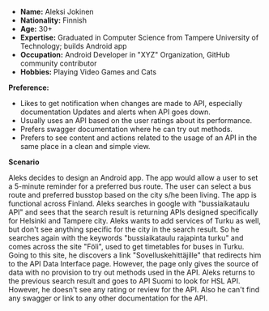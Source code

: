 * **Name:** Aleksi Jokinen
* **Nationality:** Finnish
* **Age:** 30+
* **Expertise:** Graduated in Computer Science from Tampere University of Technology; builds Android app
* **Occupation:** Android Developer in "XYZ" Organization, GitHub community contributor
* **Hobbies:** Playing Video Games and Cats

**Preference:**

* Likes to get notification when changes are made to API, especially documentation Updates and alerts when API goes down.
* Usually uses an API based on the user ratings about its performance.
* Prefers swagger documentation where he can try out methods.
* Prefers to see content and actions related to the usage of an API in the same place in a clean and simple view.


**Scenario**


Aleks decides to design an Android app.
The app would allow a user to set a 5-minute reminder for a preferred bus route. The user can select a bus route and preferred busstop based on the city s/he been living. The app is functional across Finland.
Aleks searches in google with "bussiaikataulu API" and sees that the search result is returning APIs designed specifically for Helsinki and Tampere city.
Aleks wants to add services of Turku as well, but don't see anything specific for the city in the search result.
So he searches again with the keywords "bussiaikataulu rajapinta turku" and comes across the site "Föli", used to get timetables for buses in Turku.
Going to this site, he discovers a link "Sovelluskehittäjille" that redirects him to the API Data Interface page.
However, the page only gives the source of data with no provision to try out methods used in the API.
Aleks returns to the previous search result and goes to API Suomi to look for HSL API. However, he doesn't see any rating or review for the API. Also he can't find any swagger or link to any other documentation for the API.
